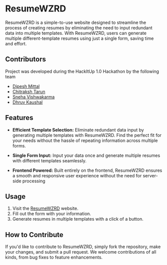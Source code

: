 # ResumeWZRD

ResumeWZRD is a simple-to-use website designed to streamline the process of creating resumes by eliminating the need to input redundant data into multiple templates. With ResumeWZRD, users can generate multiple different-template resumes using just a single form, saving time and effort.

## Contributors

Project was developed during the HackItUp 1.0 Hackathon by the following team

- [Dipesh Mittal](https://github.com/zeeno2616)
- [Chitraksh Tarun](https://github.com/ChitrakshTarun)
- [Sneha Vishwakarma](https://github.com/Snehaha19)
- [Dhruv Kaushal](https://github.com/dhv2004)

## Features
- **Efficient Template Selection:** Eliminate redundant data input by generating multiple templates with ResumeWZRD. Find the perfect fit for your needs without the hassle of repeating information across multiple forms.
  
- **Single Form Input:** Input your data once and generate multiple resumes with different templates seamlessly.
  
- **Frontend Powered:** Built entirely on the frontend, ResumeWZRD ensures a smooth and responsive user experience without the need for server-side processing

## Usage

1. Visit the [ResumeWZRD](#https://chitrakshtarun.github.io/ResumeWZRD/) website.
3. Fill out the form with your information.
4. Generate resumes in multiple templates with a click of a button.

## How to Contribute

If you'd like to contribute to ResumeWZRD, simply fork the repository, make your changes, and submit a pull request. We welcome contributions of all kinds, from bug fixes to feature enhancements.
